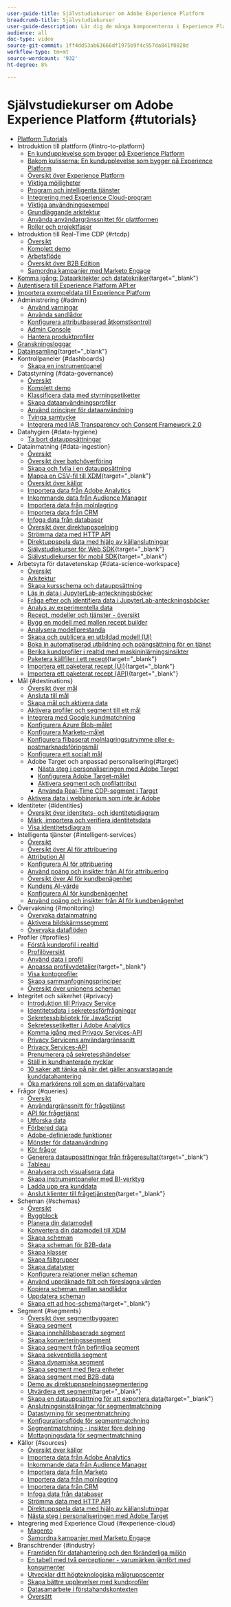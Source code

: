 ```yaml
---
user-guide-title: Självstudiekurser om Adobe Experience Platform
breadcrumb-title: Självstudiekurser
user-guide-description: Lär dig de många komponenterna i Experience Platform.
audience: all
doc-type: video
source-git-commit: 1ff4dd53ab63666df1975b9f4c957da841f0820d
workflow-type: tm+mt
source-wordcount: '932'
ht-degree: 8%

---
```



# Självstudiekurser om Adobe Experience Platform {#tutorials}

+ [Platform Tutorials](/help/platform/overview.md)
+ Introduktion till plattform {#intro-to-platform}
   + [En kundupplevelse som bygger på Experience Platform](/help/platform/intro-to-platform/a-customer-experience-powered-by-experience-platform.md)
   + [Bakom kulisserna: En kundupplevelse som bygger på Experience Platform](/help/platform/intro-to-platform/behind-the-scenes-a-customer-experience-powered-by-experience-platform.md)
   + [Översikt över Experience Platform](/help/platform/intro-to-platform/overview.md)
   + [Viktiga möjligheter](/help/platform/intro-to-platform/key-capabilities.md)
   + [Program och intelligenta tjänster](/help/platform/intro-to-platform/application-and-intelligent-services.md)
   + [Integrering med Experience Cloud-program](/help/platform/intro-to-platform/integrations-with-experience-cloud-applications.md)
   + [Viktiga användningsexempel](/help/platform/intro-to-platform/key-use-cases.md)
   + [Grundläggande arkitektur](/help/platform/intro-to-platform/basic-architecture.md)
   + [Använda användargränssnittet för plattformen](/help/platform/intro-to-platform/interface-tour.md)
   + [Roller och projektfaser](/help/platform/intro-to-platform/roles-and-project-phases.md)
+ Introduktion till Real-Time CDP {#rtcdp}
   + [Översikt](/help/platform/rtcdp/understanding-the-real-time-customer-data-platform.md)
   + [Komplett demo](/help/platform/rtcdp/demo.md)
   + [Arbetsflöde](/help/platform/rtcdp/understanding-the-real-time-customer-data-platform-user-interface.md)
   + [Översikt över B2B Edition](/help/platform/rtcdp/b2b-overview.md)
   + [Samordna kampanjer med Marketo Engage](/help/platform/rtcdp/orchestrate-campaigns-with-marketo-engage.md)
+ [Komma igång: Dataarkitekter och datatekniker](https://experienceleague.adobe.com/docs/platform-learn/getting-started-for-data-architects-and-data-engineers/overview.html){target="_blank"}
+ [Autentisera till Experience Platform API:er](/help/platform/authentication/platform-api-authentication.md)
+ [Importera exempeldata till Experience Platform](/help/platform/data-generator/import-sample-data.md)
+ Administrering {#admin}
   + [Använd varningar](/help/platform/admin/use-alerts.md)
   + [Använda sandlådor](/help/platform/admin/use-sandboxes.md)
   + [Konfigurera attributbaserad åtkomstkontroll](/help/platform/admin/configure-attribute-based-access-control.md)
   + [Admin Console](/help/platform/admin/admin-console.md)
   + [Hantera produktprofiler](/help/platform/admin/managing-product-profiles.md)
+ [Granskningsloggar](/help/platform/governance/audit-logs.md)
+ [Datainsamling](https://experienceleague.adobe.com/docs/platform-learn/data-collection/overview.html){target="_blank"}
+ Kontrollpaneler {#dashboards}
   + [Skapa en instrumentpanel](/help/platform/dashboards/create-a-dashboard.md)
+ Datastyrning {#data-governance}
   + [Översikt](/help/platform/governance/understanding-data-governance.md)
   + [Komplett demo](/help/platform/governance/introduction-to-data-governance.md)
   + [Klassificera data med styrningsetiketter](/help/platform/governance/classify-data-using-governance-labels.md)
   + [Skapa dataanvändningsprofiler](/help/platform/governance/create-data-usage-policies.md)
   + [Använd principer för dataanvändning](/help/platform/governance/enforce-data-usage-policies.md)
   + [Tvinga samtycke](/help/platform/governance/enforce-consent.md)
   + [Integrera med IAB Transparency och Consent Framework 2.0](/help/platform/governance/integrate-with-iab-transparency-and-consent-framework-2.md)
+ Datahygien {#data-hygiene}
   + [Ta bort datauppsättningar](/help/platform/data-hygiene/delete-datasets.md)
+ Datainmatning {#data-ingestion}
   + [Översikt](/help/platform/data-ingestion/understanding-data-ingestion.md)
   + [Översikt över batchöverföring](/help/platform/data-ingestion/batch-ingestion-overview.md)
   + [Skapa och fylla i en datauppsättning](/help/platform/data-ingestion/create-datasets-and-ingest-data.md)
   + [Mappa en CSV-fil till XDM](https://experienceleague.adobe.com/docs/experience-platform/ingestion/tutorials/map-csv/existing-schema.html){target="_blank"}
   + [Översikt över källor](https://experienceleague.adobe.com/docs/platform-learn/tutorials/sources/overview.html)
   + [Importera data från Adobe Analytics](https://experienceleague.adobe.com/docs/platform-learn/tutorials/sources/ingest-data-from-adobe-analytics.html)
   + [Inkommande data från Audience Manager](https://experienceleague.adobe.com/docs/platform-learn/tutorials/sources/ingest-data-from-aam.html)
   + [Importera data från molnlagring](https://experienceleague.adobe.com/docs/platform-learn/tutorials/sources/ingest-data-from-cloud-storage.html)
   + [Importera data från CRM](https://experienceleague.adobe.com/docs/platform-learn/tutorials/sources/ingest-data-from-crm.html)
   + [Infoga data från databaser](https://experienceleague.adobe.com/docs/platform-learn/tutorials/sources/ingest-data-from-databases.html)
   + [Översikt över direktuppspelning](/help/platform/data-ingestion/understanding-streaming-ingestion.md)
   + [Strömma data med HTTP API](https://experienceleague.adobe.com/docs/platform-learn/tutorials/sources/streaming-ingestion-http-api.html)
   + [Direktuppspela data med hjälp av källanslutningar](https://experienceleague.adobe.com/docs/platform-learn/tutorials/sources/streaming-ingestion-source-connector.html)
   + [Självstudiekurser för Web SDK](https://experienceleague.adobe.com/docs/platform-learn/data-collection/web-sdk/overview.html){target="_blank"}
   + [Självstudiekurser för mobil SDK](https://experienceleague.adobe.com/docs/platform-learn/data-collection/mobile-sdk/overview.html){target="_blank"}
+ Arbetsyta för datavetenskap {#data-science-workspace}
   + [Översikt](/help/platform/data-science-workspace/understanding-data-science-workspace.md)
   + [Arkitektur](data-science-workspace/architecture-overview.md)
   + [Skapa kursschema och datauppsättning](data-science-workspace/create-the-course-schema-and-dataset.md)
   + [Läs in data i JupyterLab-anteckningsböcker](data-science-workspace/load-data-in-jupyterlab-notebooks.md)
   + [Fråga efter och identifiera data i JupyterLab-anteckningsböcker](data-science-workspace/dsw-query-service.md)
   + [Analys av experimentella data](data-science-workspace/eda.md)
   + [Recept, modeller och tjänster - översikt](data-science-workspace/recipes-models-services-overview.md)
   + [Bygg en modell med mallen recept builder](data-science-workspace/recipe-builder-template.md)
   + [Analysera modellprestanda](data-science-workspace/analyze-model-performance.md)
   + [Skapa och publicera en utbildad modell (UI)](data-science-workspace/create-model-ui.md)
   + [Boka in automatiserad utbildning och poängsättning för en tjänst](data-science-workspace/schedule-training-scoring.md)
   + [Berika kundprofiler i realtid med maskininlärningsinsikter](data-science-workspace/dsw-profile-segmentation.md)
   + [Paketera källfiler i ett recept](https://experienceleague.adobe.com/docs/experience-platform/data-science-workspace/models-recipes/package-source-files-recipe.html){target="_blank"}
   + [Importera ett paketerat recept (UI)](https://experienceleague.adobe.com/docs/experience-platform/data-science-workspace/models-recipes/import-packaged-recipe-ui.html){target="_blank"}
   + [Importera ett paketerat recept (API)](https://experienceleague.adobe.com/docs/experience-platform/data-science-workspace/models-recipes/import-packaged-recipe-api.html){target="_blank"}
+ Mål {#destinations}
   + [Översikt över mål](/help/platform/destinations/understanding-destinations.md)
   + [Ansluta till mål](/help/platform/destinations/connecting-to-destinations.md)
   + [Skapa mål och aktivera data](/help/platform/destinations/create-destinations-and-activate-data.md)
   + [Aktivera profiler och segment till ett mål](/help/platform/destinations/activate-profiles-and-segments-to-a-destination.md)
   + [Integrera med Google kundmatchning](/help/platform/destinations/integrate-with-google-customer-match.md)
   + [Konfigurera Azure Blob-målet](/help/platform/destinations/configure-the-azure-blob-destination.md)
   + [Konfigurera Marketo-målet](/help/platform/destinations/configure-the-marketo-destination.md)
   + [Konfigurera filbaserat molnlagringsutrymme eller e-postmarknadsföringsmål](/help/platform/destinations/configuring-file-based-cloud-storage-or-email-marketing-destinations.md)
   + [Konfigurera ett socialt mål](/help/platform/destinations/configure-a-social-destination.md)
   + Adobe Target och anpassad personalisering{#target}
      + [Nästa steg i personaliseringen med Adobe Target](/help/platform/destinations/target/next-hit-personalization.md)
      + [Konfigurera Adobe Target-målet](/help/platform/destinations/target/configure-the-target-destination.md)
      + [Aktivera segment och profilattribut](/help/platform/destinations/target/activate-segments-and-profile-attributes.md)
      + [Använda Real-Time CDP-segment i Target](/help/platform/destinations/target/use-rtcdp-segments-in-target.md)
   + [Aktivera data i webbinarium som inte är Adobe](/help/platform/destinations/activate-data-to-non-adobe-applications.md)
+ Identiteter {#identities}
   + [Översikt över identitets- och identitetsdiagram](/help/platform/identities/understanding-identity-and-identity-graphs.md)
   + [Märk, importera och verifiera identitetsdata](/help/platform/identities/label-ingest-and-verify-identity-data.md)
   + [Visa identitetsdiagram](/help/platform/identities/view-identity-graphs.md)
+ Intelligenta tjänster {#intelligent-services}
   + [Översikt](/help/platform/intelligent-services/introduction-to-intelligent-services.md)
   + [Översikt över AI för attribuering](/help/platform/intelligent-services/introduction-to-attribution-ai.md)
   + [Attribution AI](/help/platform/intelligent-services/business-value-of-attribution-ai.md)
   + [Konfigurera AI för attribuering](/help/platform/intelligent-services/configure-attribution-ai.md)
   + [Använd poäng och insikter från AI för attribuering](/help/platform/intelligent-services/use-attribution-ai-scores-and-insights.md)
   + [Översikt över AI för kundbenägenhet](/help/platform/intelligent-services/introduction-to-customer-ai.md)
   + [Kundens AI-värde](/help/platform/intelligent-services/business-value-of-customer-ai.md)
   + [Konfigurera AI för kundbenägenhet](/help/platform/intelligent-services/configure-customer-ai.md)
   + [Använd poäng och insikter från AI för kundbenägenhet](/help/platform/intelligent-services/use-customer-ai-scores-and-insights.md)
+ Övervakning {#monitoring}
   + [Övervaka datainmatning](/help/platform/monitoring/monitoring-dashboard.md)
   + [Aktivera bildskärmssegment](/help/platform/monitoring/monitoring-the-success-of-segment-activation.md)
   + [Övervaka dataflöden](/help/platform/monitoring/data-monitoring.md)
+ Profiler {#profiles}
   + [Förstå kundprofil i realtid](/help/platform/profiles/understanding-the-real-time-customer-profile.md)
   + [Profilöversikt](/help/platform/profiles/overview-diagram.md)
   + [Använd data i profil](/help/platform/profiles/bring-data-into-the-real-time-customer-profile.md)
   + [Anpassa profilvydetaljer](https://experienceleague.adobe.com/docs/experience-platform/profile/ui/profile-customization.html){target="_blank"}
   + [Visa kontoprofiler](/help/platform/profiles/view-account-profiles.md)
   + [Skapa sammanfogningsprinciper](/help/platform/profiles/create-merge-policies.md)
   + [Översikt över unionens scheman](/help/platform/profiles/union-schemas-overview.md)
+ Integritet och säkerhet {#privacy}
   + [Introduktion till Privacy Service](/help/platform/privacy/introduction-to-privacy-services.md)
   + [Identitetsdata i sekretessförfrågningar](/help/platform/privacy/identity-data-in-privacy-requests.md)
   + [Sekretessbibliotek för JavaScript](/help/platform/privacy/using-privacy-javascript-library.md)
   + [Sekretessetiketter i Adobe Analytics](/help/platform/privacy/privacy-labels-in-adobe-analytics.md)
   + [Komma igång med Privacy Services-API](/help/platform/privacy/getting-started-with-privacy-services-api.md)
   + [Privacy Servicens användargränssnitt](/help/platform/privacy/using-privacy-services-ui.md)
   + [Privacy Services-API](/help/platform/privacy/using-the-privacy-service-api.md)
   + [Prenumerera på sekretesshändelser](/help/platform/privacy/subscribe-to-privacy-events.md)
   + [Ställ in kundhanterade nycklar](/help/platform/privacy/set-up-customer-managed-keys.md)
   + [10 saker att tänka på när det gäller ansvarstagande kunddatahantering](/help/platform/privacy/ten-considerations-for-responsible-customer-data-management.md)
   + [Öka markörens roll som en dataförvaltare](/help/platform/privacy/elevating-the-marketers-role-as-a-data-steward.md)
+ Frågor {#queries}
   + [Översikt](/help/platform/queries/understanding-query-service.md)
   + [Användargränssnitt för frågetjänst](/help/platform/queries/query-service-ui.md)
   + [API för frågetjänst](/help/platform/queries/query-service-api.md)
   + [Utforska data](/help/platform/queries/explore-data.md)
   + [Förbered data](/help/platform/queries/prepare-data.md)
   + [Adobe-definierade funktioner](/help/platform/queries/adobe-defined-functions.md)
   + [Mönster för dataanvändning](/help/platform/queries/understanding-data-usage-patterns-with-query-service.md)
   + [Kör frågor](/help/platform/queries/run-queries.md)
   + [Generera datauppsättningar från frågeresultat](https://experienceleague.adobe.com/docs/experience-platform/query/ui/create-datasets.html){target="_blank"}
   + [Tableau](/help/platform/queries/psql-client-tableau.md)
   + [Analysera och visualisera data](/help/platform/queries/analyze-and-visualize.md)
   + [Skapa instrumentpaneler med BI-verktyg](/help/platform/queries/understanding-the-value-of-dashboards-built-with-query-service.md)
   + [Ladda upp era kunddata](/help/platform/queries/recharge-your-customer-data.md)
   + [Anslut klienter till frågetjänsten](https://experienceleague.adobe.com/docs/experience-platform/query/clients/overview.html){target="_blank"}
+ Scheman {#schemas}
   + [Översikt](/help/platform/schemas/schemas-and-experience-data-model.md)
   + [Byggblock](/help/platform/schemas/schema-building-blocks.md)
   + [Planera din datamodell](/help/platform/schemas/plan-your-data-model.md)
   + [Konvertera din datamodell till XDM](/help/platform/schemas/convert-your-data-model-to-xdm.md)
   + [Skapa scheman](/help/platform/schemas/create-schemas.md)
   + [Skapa scheman för B2B-data](/help/platform/schemas/create-schemas-for-b2b-data.md)
   + [Skapa klasser](/help/platform/schemas/create-classes.md)
   + [Skapa fältgrupper](/help/platform/schemas/create-schema-field-groups.md)
   + [Skapa datatyper](/help/platform/schemas/create-data-types.md)
   + [Konfigurera relationer mellan scheman](/help/platform/schemas/configure-relationships-between-schemas.md)
   + [Använd uppräknade fält och föreslagna värden](/help/platform/schemas/use-enumerated-fields.md)
   + [Kopiera scheman mellan sandlådor](/help/platform/schemas/copy-schemas-between-sandboxes.md)
   + [Uppdatera scheman](/help/platform/schemas/update-schemas.md)
   + [Skapa ett ad hoc-schema](https://experienceleague.adobe.com/docs/experience-platform/xdm/tutorials/ad-hoc.html){target="_blank"}
+ Segment {#segments}
   + [Översikt över segmentbyggaren](/help/platform/segments/segment-builder-overview.md)
   + [Skapa segment](/help/platform/segments/create-segments.md)
   + [Skapa innehållsbaserade segment](/help/platform/segments/create-content-based-segments.md)
   + [Skapa konverteringssegment](/help/platform/segments/create-conversion-segments.md)
   + [Skapa segment från befintliga segment](/help/platform/segments/create-segments-from-existing-segments.md)
   + [Skapa sekventiella segment](/help/platform/segments/create-sequential-segments.md)
   + [Skapa dynamiska segment](/help/platform/segments/create-dynamic-segments.md)
   + [Skapa segment med flera enheter](/help/platform/segments/create-multi-entity-segments.md)
   + [Skapa segment med B2B-data](/help/platform/segments/create-segments-with-b2b-data.md)
   + [Demo av direktuppspelningssegmentering](/help/platform/segments/streaming-segmentation-demo.md)
   + [Utvärdera ett segment](https://experienceleague.adobe.com/docs/experience-platform/segmentation/tutorials/evaluate-a-segment.html){target="_blank"}
   + [Skapa en datauppsättning för att exportera data](https://experienceleague.adobe.com/docs/experience-platform/segmentation/tutorials/create-dataset-export-segment.html){target="_blank"}
   + [Anslutningsinställningar för segmentmatchning](/help/platform/segments/segment-match-connection-setup.md)
   + [Datastyrning för segmentmatchning](/help/platform/segments/segment-match-data-governance.md)
   + [Konfigurationsflöde för segmentmatchning](/help/platform/segments/segment-match-configuration-flow.md)
   + [Segmentmatchning - insikter före delning](/help/platform/segments/segment-match-pre-share-insights.md)
   + [Mottagningsdata för segmentmatchning](/help/platform/segments/segment-match-receiving-data.md)
+ Källor {#sources}
   + [Översikt över källor](/help/platform/sources/overview.md)
   + [Importera data från Adobe Analytics](/help/platform/sources/ingest-data-from-adobe-analytics.md)
   + [Inkommande data från Audience Manager](/help/platform/sources/ingest-data-from-aam.md)
   + [Importera data från Marketo](/help/platform/sources/ingest-data-from-marketo.md)
   + [Importera data från molnlagring](/help/platform/sources/ingest-data-from-cloud-storage.md)
   + [Importera data från CRM](/help/platform/sources/ingest-data-from-crm.md)
   + [Infoga data från databaser](/help/platform/sources/ingest-data-from-databases.md)
   + [Strömma data med HTTP API](/help/platform/sources/streaming-ingestion-http-api.md)
   + [Direktuppspela data med hjälp av källanslutningar](/help/platform/sources/streaming-ingestion-source-connector.md)
   + [Nästa steg i personaliseringen med Adobe Target](https://experienceleague.adobe.com/docs/platform-learn/tutorials/destinations/target/next-hit-personalization.html)
+ Integrering med Experience Cloud {#experience-cloud}
   + [Magento](/help/platform/experience-cloud/business-value-of-platform-and-magento.md)
   + [Samordna kampanjer med Marketo Engage](https://experienceleague.adobe.com/docs/platform-learn/tutorials/application-services/rtcdp/orchestrate-campaigns-with-marketo-engage.html)
+ Branschtrender {#industry}
   + [Framtiden för datahantering och den föränderliga miljön](/help/platform/industry/the-future-of-data-management-and-the-changing-environment.md)
   + [En tabell med två perceptioner - varumärken jämfört med konsumenter](/help/platform/industry/brands-vs-consumers.md)
   + [Utvecklar ditt högteknologiska målgruppscenter](/help/platform/industry/evolving-your-audience-center-of-excellence.md)
   + [Skapa bättre upplevelser med kundprofiler](/help/platform/industry/building-better-experiences-with-customer-profiles.md)
   + [Datasamarbete i förstahandskontexten](/help/platform/industry/data-collaboration-in-the-first-party-data-context.md)
   + [Översätt](translate.md)
